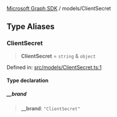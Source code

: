 [Microsoft Graph SDK](../modules.md) / models/ClientSecret

## Type Aliases

### ClientSecret

> **ClientSecret** = `string` & `object`

Defined in: [src/models/ClientSecret.ts:1](https://github.com/Future-Secure-AI/microsoft-graph/blob/6f587d043e8277194e9b2feca914ab2cba9d258d/src/models/ClientSecret.ts#L1)

#### Type declaration

##### \_\_brand

> **\_\_brand**: `"ClientSecret"`
